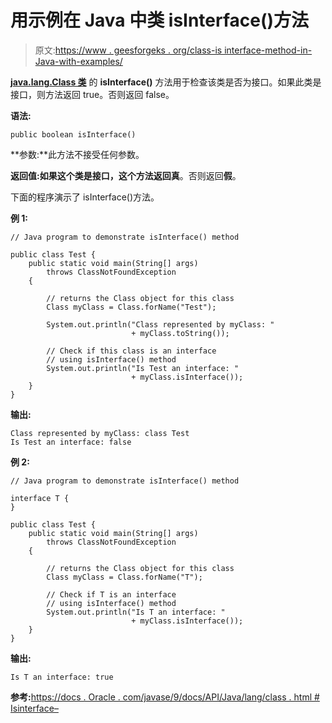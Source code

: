 # 用示例在 Java 中类 isInterface()方法

> 原文:[https://www . geesforgeks . org/class-is interface-method-in-Java-with-examples/](https://www.geeksforgeeks.org/class-isinterface-method-in-java-with-examples/)

**[java.lang.Class 类](https://www.geeksforgeeks.org/java-lang-class-class-java-set-1/)** 的 **isInterface()** 方法用于检查该类是否为接口。如果此类是接口，则方法返回 true。否则返回 false。

**语法:**

```
public boolean isInterface()

```

**参数:**此方法不接受任何参数。

**返回值:**如果这个类是接口，这个方法返回**真**。否则返回**假**。

下面的程序演示了 isInterface()方法。

**例 1:**

```
// Java program to demonstrate isInterface() method

public class Test {
    public static void main(String[] args)
        throws ClassNotFoundException
    {

        // returns the Class object for this class
        Class myClass = Class.forName("Test");

        System.out.println("Class represented by myClass: "
                           + myClass.toString());

        // Check if this class is an interface
        // using isInterface() method
        System.out.println("Is Test an interface: "
                           + myClass.isInterface());
    }
}
```

**输出:**

```
Class represented by myClass: class Test
Is Test an interface: false

```

**例 2:**

```
// Java program to demonstrate isInterface() method

interface T {
}

public class Test {
    public static void main(String[] args)
        throws ClassNotFoundException
    {

        // returns the Class object for this class
        Class myClass = Class.forName("T");

        // Check if T is an interface
        // using isInterface() method
        System.out.println("Is T an interface: "
                           + myClass.isInterface());
    }
}
```

**输出:**

```
Is T an interface: true

```

**参考:**[https://docs . Oracle . com/javase/9/docs/API/Java/lang/class . html # Isinterface–](https://docs.oracle.com/javase/9/docs/api/java/lang/Class.html#isInterface--)